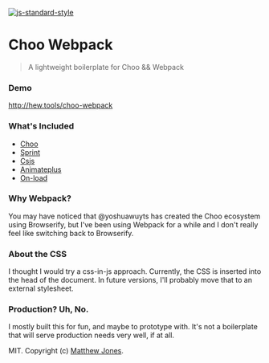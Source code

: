 [![js-standard-style](https://img.shields.io/badge/code%20style-standard-brightgreen.svg)](http://standardjs.com/)

# Choo Webpack
>  A lightweight boilerplate for Choo && Webpack

### Demo

http://hew.tools/choo-webpack

### What's Included
* [Choo](https://github.com/yoshuawuyts/choo)
* [Sprint](https://github.com/yoshu://github.com/bendc/sprint)
* [Csjs](https://github.com/rtsao/csjs)
* [Animateplus](https://github.com/bendc/animateplus)
* [On-load](https://github.com/shama/on-load)

### Why Webpack?
You may have noticed that @yoshuawuyts has created the Choo ecosystem using Browserify, but I've been using Webpack for a while and I don't really feel like switching back to Browserify. 

### About the CSS
I thought I would try a css-in-js approach. Currently, the CSS is inserted into the head of the document. In future versions, I'll probably move that to an external stylesheet. 

### Production? Uh, No.
I mostly built this for fun, and maybe to prototype with. It's not a boilerplate that will serve production needs very well, if at all.

MIT. Copyright (c) [Matthew Jones](http://hew.tools).
